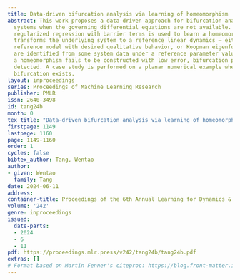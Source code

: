 ```yaml
---
title: Data-driven bifurcation analysis via learning of homeomorphism
abstract: This work proposes a data-driven approach for bifurcation analysis in nonlinear
  systems when the governing differential equations are not available. Specifically,
  regularized regression with barrier terms is used to learn a homeomorphism that
  transforms the underlying system to a reference linear dynamics — either an explicit
  reference model with desired qualitative behavior, or Koopman eigenfunctions that
  are identified from some system data under a reference parameter value. When such
  a homeomorphism fails to be constructed with low error, bifurcation phenomenon is
  detected. A case study is performed on a planar numerical example where a pitchfork
  bifurcation exists.
layout: inproceedings
series: Proceedings of Machine Learning Research
publisher: PMLR
issn: 2640-3498
id: tang24b
month: 0
tex_title: "Data-driven bifurcation analysis via learning of homeomorphism"
firstpage: 1149
lastpage: 1160
page: 1149-1160
order: 1
cycles: false
bibtex_author: Tang, Wentao
author:
- given: Wentao
  family: Tang
date: 2024-06-11
address:
container-title: Proceedings of the 6th Annual Learning for Dynamics & Control Conference
volume: '242'
genre: inproceedings
issued:
  date-parts:
  - 2024
  - 6
  - 11
pdf: https://proceedings.mlr.press/v242/tang24b/tang24b.pdf
extras: []
# Format based on Martin Fenner's citeproc: https://blog.front-matter.io/posts/citeproc-yaml-for-bibliographies/
---
```

